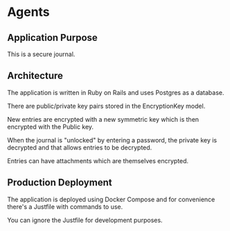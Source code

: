 # Agents

## Application Purpose

This is a secure journal. 


## Architecture

The application is written in Ruby on Rails and uses Postgres as a database. 

There are public/private key pairs stored in the  EncryptionKey model. 

New entries are encrypted with a new symmetric key which is then encrypted
with the Public key. 

When the journal is "unlocked" by entering a password, the private key is decrypted
and that allows entries to be decrypted. 

Entries can have attachments which are themselves encrypted. 

## Production Deployment

The application is deployed using Docker Compose and for convenience there's a Justfile with
commands to use. 

You can ignore the Justfile for development purposes. 
